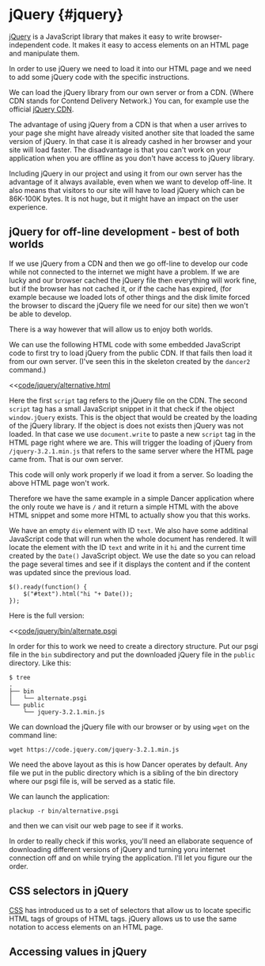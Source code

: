 # jQuery {#jquery}

[jQuery](http://jquery.com/) is a JavaScript library that makes it easy to write browser-independent code. It makes it easy to access elements on an HTML
page and manipulate them.

In order to use jQuery we need to load it into our HTML page and we need to add some jQuery code with the specific instructions.

We can load the jQuery library from our own server or from a CDN. (Where CDN stands for Contend Delivery Network.)
You can, for example use the official [jQuery CDN](https://code.jquery.com/).

The advantage of using jQuery from a CDN is that when a user arrives to your page she might have already visited another site that loaded the same version of jQuery.
In that case it is already cashed in her browser and your site will load faster.
The disadvantage is that you can't work on your application when you are offline as you don't have access to jQuery library.

Including jQuery in our project and using it from our own server has the advantage of it always available, even when we want to develop off-line.
It also means that visitors to our site will have to load jQuery which can be 86K-100K bytes. It is not huge, but it might have an impact on the user experience.

## jQuery for off-line development - best of both worlds

If we use jQuery from a CDN and then we go off-line to develop our code while not connected to the internet we might have a problem.
If we are lucky and our browser cached the jQuery file then everything will work fine, but if the browser has not cached it, or if the cache has expired,
(for example because we loaded lots of other things and the disk limite forced the browser to discard the jQuery file we need for our site) then
we won't be able to develop.

There is a way however that will allow us to enjoy both worlds.

We can use the following HTML code with some embedded JavaScript code to first try to load jQuery
from the public CDN. If that fails then load it from our own server. (I've seen this in the skeleton created by the `dancer2` command.)

<<[code/jquery/alternative.html](code/jquery/alternative.html)

Here the first `script` tag refers to the jQuery file on the CDN.
The second `script` tag has a small JavaScript snippet in it that check if the object `window.jQuery` exists.
This is the object that would be created by the loading of the jQuery library.
If the object is does not exists then jQuery was not loaded. In that case we use `document.write` to paste a new `script` tag
in the HTML page right where we are. This will trigger the loading of jQuery from `/jquery-3.2.1.min.js` that refers to the
same server where the HTML page came from. That is our own server.

This code will only work properly if we load it from a server. So loading the above HTML page won't work.

Therefore we have the same example in a simple Dancer application where the only route we have is `/` and it return
a simple HTML with the above HTML snippet and some more HTML to actually show you that this works.

We have an empty `div` element with ID `text`. We also have some additinal JavaScript code that will run when the whole document has rendered.
It will locate the element with the ID `text` and write in it `hi` and the current time created by the `Date()` JavaScript object.
We use the date so you can reload the page several times and see if it displays the content and if the content was updated since the previous load.

```
$().ready(function() {
    $("#text").html("hi "+ Date());
});
```

Here is the full version:

<<[code/jquery/bin/alternate.psgi](code/jquery/bin/alternate.psgi)

In order for this to work we need to create a directory structure. Put our psgi file in the `bin` subdirectory
and put the downloaded jQuery file in the `public` directory. Like this:

```
$ tree
.
├── bin
│   └── alternate.psgi
└── public
    └── jquery-3.2.1.min.js
```

We can download the jQuery file with our browser or by using `wget` on the command line:

```
wget https://code.jquery.com/jquery-3.2.1.min.js
```

We need the above layout as this is how Dancer operates by default. Any file we put in the public directory which is a
sibling of the bin directory where our psgi file is, will be served as a static file.

We can launch the application:

```
plackup -r bin/alternative.psgi
```

and then we can visit our web page to see if it works.

In order to really check if this works, you'll need an ellaborate sequence of downloading different versions of jQuery and turning yoru internet connection off and on
while trying the application. I'll let you figure our the order.

## CSS selectors in jQuery

[CSS](#css) has introduced us to a set of selectors that allow us to locate specific HTML tags of groups of HTML tags. jQuery allows us to use the same notation
to access elements on an HTML page.


## Accessing values in jQuery

